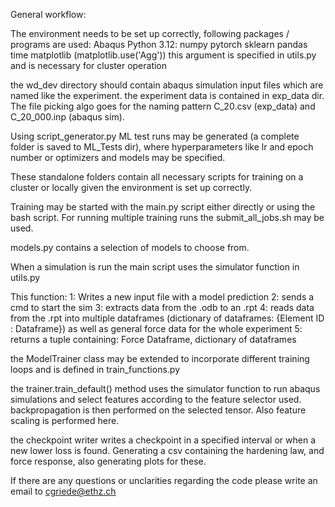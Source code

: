 General workflow:

The environment needs to be set up correctly, following packages / programs are used:
Abaqus
Python 3.12:
  numpy
  pytorch
  sklearn
  pandas
  time
  matplotlib (matplotlib.use('Agg')) this argument is specified in utils.py and is necessary for cluster operation
  
the wd_dev directory should contain abaqus simulation input files which are named like the experiment.
the experiment data is contained in exp_data dir.
The file picking algo goes for the naming pattern C_20.csv (exp_data) and C_20_000.inp (abaqus sim).

Using script_generator.py ML test runs may be generated (a complete folder is saved to ML_Tests dir),
where hyperparameters like lr and epoch number or optimizers and models may be specified.

These standalone folders contain all necessary scripts for training on a cluster or locally given the environment is
set up correctly.

Training may be started with the main.py script either directly or using the bash script. For running multiple
training runs the submit_all_jobs.sh may be used.

models.py contains a selection of models to choose from.

When a simulation is run the main script uses the simulator function in utils.py

This function:
1: Writes a new input file with a model prediction
2: sends a cmd to start the sim
3: extracts data from the .odb to an .rpt
4: reads data from the .rpt into multiple dataframes (dictionary of dataframes: {Element ID : Dataframe})
   as well as general force data for the whole experiment
5: returns a tuple containing: Force Dataframe, dictionary of dataframes


the ModelTrainer class may be extended to incorporate different training loops and is defined in train_functions.py

the trainer.train_default() method uses the simulator function to run abaqus simulations and select features
according to the feature selector used. backpropagation is then performed on the selected tensor.
Also feature scaling is performed here.

the checkpoint writer writes a checkpoint in a specified interval or when a new lower loss is found. Generating a csv
containing the hardening law, and force response, also generating plots for these.

If there are any questions or unclarities regarding the code please write an email to cgriede@ethz.ch

